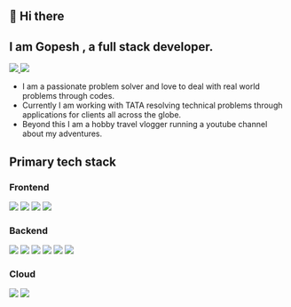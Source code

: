 ## 👋 Hi there

## I am Gopesh , a full stack developer. 

<p>
  <a href="https://www.linkedin.com/in/gopeshrajderkar" target="_blank">
    <img src="https://img.shields.io/badge/linkedin-%230077B5.svg?&style=for-the-badge&logo=linkedin&logoColor=white" />
  </a>
  <a href="https://www.youtube.com/user/TheGopesh" target="_blank">
    <img src="https://img.shields.io/badge/YouTube-FF0000?style=for-the-badge&logo=youtube&logoColor=white" />
  </a>
</p>

- I am a passionate problem solver and love to deal with real world problems through codes.
- Currently I am working with TATA resolving technical problems through applications for clients all across the globe.
- Beyond this I am a hobby travel vlogger running a youtube channel about my adventures.

## Primary tech stack

### Frontend
<p>
  <img src="https://img.shields.io/badge/angular%20-%23DD0031.svg?&style=for-the-badge&logo=angular&logoColor=white" />
  <img src="https://img.shields.io/badge/react%20-%2320232a.svg?&style=for-the-badge&logo=react&logoColor=%2361DAFB" />
  <img src="https://img.shields.io/badge/bootstrap%20-%23563D7C.svg?&style=for-the-badge&logo=bootstrap&logoColor=white" />
  <img src="https://img.shields.io/badge/Material--UI-0081CB?style=for-the-badge&logo=material-ui&logoColor=white" />
  
</p>

### Backend
<p>
  <img src="https://img.shields.io/badge/node.js%20-%2343853D.svg?&style=for-the-badge&logo=node.js&logoColor=white" />
  <img src="https://img.shields.io/badge/Spring-6DB33F?style=for-the-badge&logo=spring&logoColor=white" />
  <img src="https://img.shields.io/badge/SQL%20Server-%2307405e.svg?&style=for-the-badge&logo=microsoft&logoColor=white" />
  <img src="https://img.shields.io/badge/Flask-000000?style=for-the-badge&logo=flask&logoColor=white" />
  <img src="https://img.shields.io/badge/MySQL-00000F?style=for-the-badge&logo=mysql&logoColor=white" /> 
  <img src="  https://img.shields.io/badge/Express.js-404D59?style=for-the-badge" /> 
</p>
  

### Cloud

<p>
 <img src="https://img.shields.io/badge/Amazon_AWS-232F3E?style=for-the-badge&logo=amazon-aws&logoColor=white" />
 <img src="https://img.shields.io/badge/Microsoft_Azure-0089D6?style=for-the-badge&logo=microsoft-azure&logoColor=white" />
</p>
